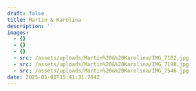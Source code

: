 ```yaml
---
draft: false
title: Martin & Karolina
description: ''
images:
  - {}
  - {}
  - {}
  - src: /assets/uploads/Martin%20&%20Karolina/IMG_7182.jpg
  - src: /assets/uploads/Martin%20&%20Karolina/IMG_7198.jpg
  - src: /assets/uploads/Martin%20&%20Karolina/IMG_7546.jpg
date: 2025-05-01T15:41:31.764Z
---
```


